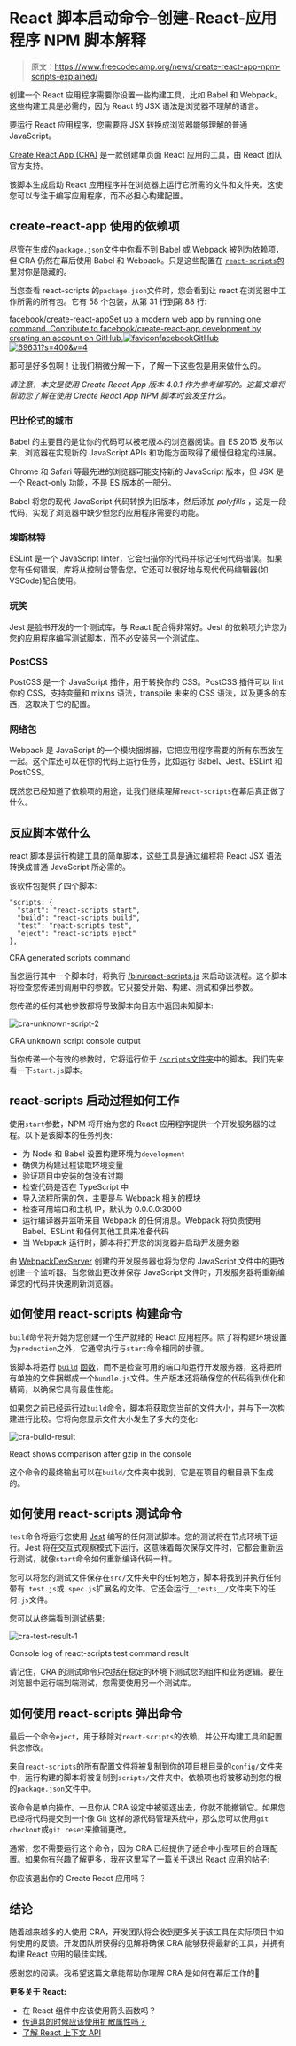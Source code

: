# React 脚本启动命令–创建-React-应用程序 NPM 脚本解释

> 原文：<https://www.freecodecamp.org/news/create-react-app-npm-scripts-explained/>

创建一个 React 应用程序需要你设置一些构建工具，比如 Babel 和 Webpack。这些构建工具是必需的，因为 React 的 JSX 语法是浏览器不理解的语言。

要运行 React 应用程序，您需要将 JSX 转换成浏览器能够理解的普通 JavaScript。

[Create React App (CRA)](https://github.com/facebook/create-react-app) 是一款创建单页面 React 应用的工具，由 React 团队官方支持。

该脚本生成启动 React 应用程序并在浏览器上运行它所需的文件和文件夹。这使您可以专注于编写应用程序，而不必担心构建配置。

## create-react-app 使用的依赖项

尽管在生成的`package.json`文件中你看不到 Babel 或 Webpack 被列为依赖项，但 CRA 仍然在幕后使用 Babel 和 Webpack。只是这些配置在 [`react-scripts`包](https://github.com/facebook/create-react-app/tree/master/packages/react-scripts)里对你是隐藏的。

当您查看 react-scripts 的`package.json`文件时，您会看到让 react 在浏览器中工作所需的所有包。它有 58 个包装，从第 31 行到第 88 行:

[facebook/create-react-appSet up a modern web app by running one command. Contribute to facebook/create-react-app development by creating an account on GitHub.![favicon](img/0973ea8ce7121c320f68413e2a2f23ab.png)facebookGitHub![69631?s=400&v=4](img/a16397eb55f8b10fdacb1227d4145217.png)](https://github.com/facebook/create-react-app/blob/master/packages/react-scripts/package.json#L30)

那可是好多包啊！让我们稍微分解一下，了解一下这些包是用来做什么的。

*请注意，本文是使用 Create React App 版本 4.0.1 作为参考编写的。这篇文章将帮助您了解在使用 Create React App NPM 脚本时会发生什么。*

### 巴比伦式的城市

Babel 的主要目的是让你的代码可以被老版本的浏览器阅读。自 ES 2015 发布以来，浏览器在实现新的 JavaScript APIs 和功能方面取得了缓慢但稳定的进展。

Chrome 和 Safari 等最先进的浏览器可能支持新的 JavaScript 版本，但 JSX 是一个 React-only 功能，不是 ES 版本的一部分。

Babel 将您的现代 JavaScript 代码转换为旧版本，然后添加 *polyfills* ，这是一段代码，实现了浏览器中缺少但您的应用程序需要的功能。

### 埃斯林特

ESLint 是一个 JavaScript linter，它会扫描你的代码并标记任何代码错误。如果您有任何错误，库将从控制台警告您。它还可以很好地与现代代码编辑器(如 VSCode)配合使用。

### 玩笑

Jest 是脸书开发的一个测试库，与 React 配合得非常好。Jest 的依赖项允许您为您的应用程序编写测试脚本，而不必安装另一个测试库。

### PostCSS

PostCSS 是一个 JavaScript 插件，用于转换你的 CSS。PostCSS 插件可以 lint 你的 CSS，支持变量和 mixins 语法，transpile 未来的 CSS 语法，以及更多的东西，这取决于它的配置。

### 网络包

Webpack 是 JavaScript 的一个模块捆绑器，它把应用程序需要的所有东西放在一起。这个库还可以在你的代码上运行任务，比如运行 Babel、Jest、ESLint 和 PostCSS。

既然您已经知道了依赖项的用途，让我们继续理解`react-scripts`在幕后真正做了什么。

## 反应脚本做什么

react 脚本是运行构建工具的简单脚本，这些工具是通过编程将 React JSX 语法转换成普通 JavaScript 所必需的。

该软件包提供了四个脚本:

```
"scripts: {
  "start": "react-scripts start",
  "build": "react-scripts build",
  "test": "react-scripts test",
  "eject": "react-scripts eject"
},
```

CRA generated scripts command

当您运行其中一个脚本时，将执行 [/bin/react-scripts.js](https://github.com/facebook/create-react-app/tree/master/packages/react-scripts/bin) 来启动该流程。这个脚本将检查您传递到调用中的参数。它只接受开始、构建、测试和弹出参数。

您传递的任何其他参数都将导致脚本向日志中返回未知脚本:

![cra-unknown-script-2](img/521ce7f6ad6de75f3b666dc31e1cd701.png)

CRA unknown script console output

当你传递一个有效的参数时，它将运行位于 [`/scripts`文件夹](https://github.com/facebook/create-react-app/tree/master/packages/react-scripts/scripts)中的脚本。我们先来看一下`start.js`脚本。

## react-scripts 启动过程如何工作

使用`start`参数，NPM 将开始为您的 React 应用程序提供一个开发服务器的过程。以下是该脚本的任务列表:

*   为 Node 和 Babel 设置构建环境为`development`
*   确保为构建过程读取环境变量
*   验证项目中安装的包没有过期
*   检查代码是否在 TypeScript 中
*   导入流程所需的包，主要是与 Webpack 相关的模块
*   检查可用端口和主机 IP，默认为 0.0.0.0:3000
*   运行编译器并监听来自 Webpack 的任何消息。Webpack 将负责使用 Babel、ESLint 和任何其他工具来准备代码
*   当 Webpack 运行时，脚本将打开您的浏览器并启动开发服务器

由 [WebpackDevServer](https://github.com/facebook/create-react-app/blob/8bf050aa7c16078fed5e51ac8388d6100c29e105/packages/react-scripts/scripts/start.js#L37) 创建的开发服务器也将为您的 JavaScript 文件中的更改创建一个监听器。当您做出更改并保存 JavaScript 文件时，开发服务器将重新编译您的代码并快速刷新浏览器。

## 如何使用 react-scripts 构建命令

`build`命令将开始为您创建一个生产就绪的 React 应用程序。除了将构建环境设置为`production`之外，它通常执行与`start`命令相同的步骤。

该脚本将运行 [`build`](https://github.com/facebook/create-react-app/blob/8bf050aa7c16078fed5e51ac8388d6100c29e105/packages/react-scripts/scripts/build.js#L152) [函数](https://github.com/facebook/create-react-app/blob/8bf050aa7c16078fed5e51ac8388d6100c29e105/packages/react-scripts/scripts/build.js#L152)，而不是检查可用的端口和运行开发服务器，这将把所有单独的文件捆绑成一个`bundle.js`文件。生产版本还将确保您的代码得到优化和精简，以确保它具有最佳性能。

如果您之前已经运行过`build`命令，脚本将获取您当前的文件大小，并与下一次构建进行比较。它将向您显示文件大小发生了多大的变化:

![cra-build-result](img/6d25c0825a53343e32f48cdee2ac81f7.png)

React shows comparison after gzip in the console

这个命令的最终输出可以在`build/`文件夹中找到，它是在项目的根目录下生成的。

## 如何使用 react-scripts 测试命令

`test`命令将运行您使用 [Jest](https://jestjs.io/) 编写的任何测试脚本。您的测试将在节点环境下运行。Jest 将在交互式观察模式下运行，这意味着每次保存文件时，它都会重新运行测试，就像`start`命令如何重新编译代码一样。

您可以将您的测试文件保存在`src/`文件夹中的任何地方，脚本将找到并执行任何带有`.test.js`或`.spec.js`扩展名的文件。它还会运行`__tests__/`文件夹下的任何`.js`文件。

您可以从终端看到测试结果:

![cra-test-result-1](img/b80b8b980824f53273645407414a7b91.png)

Console log of react-scripts test command result

请记住，CRA 的测试命令只包括在稳定的环境下测试您的组件和业务逻辑。要在浏览器中运行端到端测试，您需要使用另一个测试库。

## 如何使用 react-scripts 弹出命令

最后一个命令`eject`，用于移除对`react-scripts`的依赖，并公开构建工具和配置供您修改。

来自`react-scripts`的所有配置文件将被复制到你的项目根目录的`config/`文件夹中，运行构建的脚本将被复制到`scripts/`文件夹中。依赖项也将被移动到您的根的`package.json`文件中。

该命令是单向操作。一旦你从 CRA 设定中被驱逐出去，你就不能撤销它。如果您已经将代码提交到一个像 Git 这样的源代码管理系统中，那么您可以使用`git checkout`或`git reset`来撤销更改。

通常，您不需要运行这个命令，因为 CRA 已经提供了适合中小型项目的合理配置。如果你有兴趣了解更多，我在这里写了一篇关于退出 React 应用的帖子:

你应该退出你的 Create React 应用吗？

## 结论

随着越来越多的人使用 CRA，开发团队将会收到更多关于该工具在实际项目中如何使用的反馈。开发团队所获得的见解将确保 CRA 能够获得最新的工具，并拥有构建 React 应用的最佳实践。

感谢您的阅读。我希望这篇文章能帮助你理解 CRA 是如何在幕后工作的🙂

**更多关于 React:**

*   在 React 组件中应该使用箭头函数吗？
*   [传道具的时候应该使用扩散属性吗？](https://sebhastian.com/react-spread-props/)
*   [了解 React 上下文 API](https://sebhastian.com/react-context-api/)